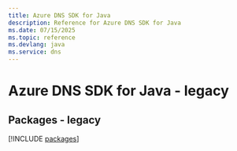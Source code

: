 ```yaml
---
title: Azure DNS SDK for Java
description: Reference for Azure DNS SDK for Java
ms.date: 07/15/2025
ms.topic: reference
ms.devlang: java
ms.service: dns
---
```

# Azure DNS SDK for Java - legacy
## Packages - legacy
[!INCLUDE [packages](dns-index.md)]